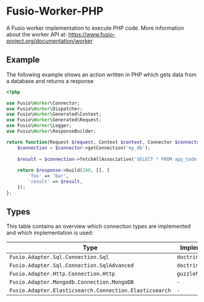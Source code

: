 
# Fusio-Worker-PHP

A Fusio worker implementation to execute PHP code.
More information about the worker API at:
https://www.fusio-project.org/documentation/worker

## Example

The following example shows an action written in PHP which gets data
from a database and returns a response

```php
<?php

use Fusio\Worker\Connector;
use Fusio\Worker\Dispatcher;
use Fusio\Worker\Generated\Context;
use Fusio\Worker\Generated\Request;
use Fusio\Worker\Logger;
use Fusio\Worker\ResponseBuilder;

return function(Request $request, Context $context, Connector $connector, ResponseBuilder $response, Dispatcher $dispatcher, Logger $logger) {
    $connection = $connector->getConnection('my_db');
    
    $result = $connection->fetchAllAssociative('SELECT * FROM app_todo');
    
    return $response->build(200, [], [
        'foo' => 'bar',
        'result' => $result,
    ]);
};

```

## Types

This table contains an overview which connection types are implemented
and which implementation is used:

| Type | Implementation |
| ---- | -------------- |
| `Fusio.Adapter.Sql.Connection.Sql` | `doctrine/dbal`
| `Fusio.Adapter.Sql.Connection.SqlAdvanced` | `doctrine/dbal`
| `Fusio.Adapter.Http.Connection.Http` | `guzzlehttp/guzzle`
| `Fusio.Adapter.Mongodb.Connection.MongoDB` | `-`
| `Fusio.Adapter.Elasticsearch.Connection.Elasticsearch` | `-`

